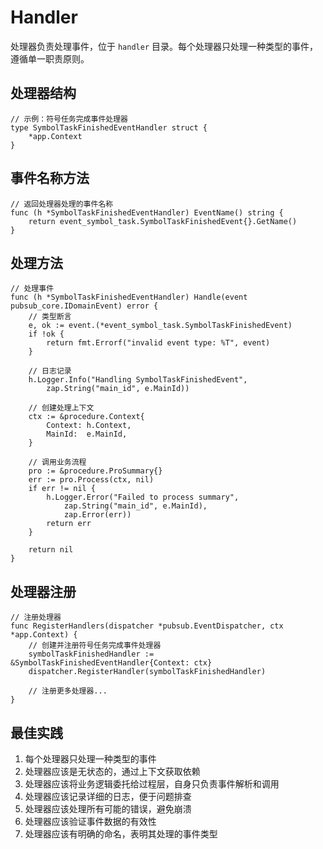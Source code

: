 # Handler

处理器负责处理事件，位于 `handler` 目录。每个处理器只处理一种类型的事件，遵循单一职责原则。

## 处理器结构

```
// 示例：符号任务完成事件处理器
type SymbolTaskFinishedEventHandler struct {
    *app.Context
}
```

## 事件名称方法

```
// 返回处理器处理的事件名称
func (h *SymbolTaskFinishedEventHandler) EventName() string {
    return event_symbol_task.SymbolTaskFinishedEvent{}.GetName()
}
```

## 处理方法

```
// 处理事件
func (h *SymbolTaskFinishedEventHandler) Handle(event pubsub_core.IDomainEvent) error {
    // 类型断言
    e, ok := event.(*event_symbol_task.SymbolTaskFinishedEvent)
    if !ok {
        return fmt.Errorf("invalid event type: %T", event)
    }
    
    // 日志记录
    h.Logger.Info("Handling SymbolTaskFinishedEvent", 
        zap.String("main_id", e.MainId))
    
    // 创建处理上下文
    ctx := &procedure.Context{
        Context: h.Context,
        MainId:  e.MainId,
    }
    
    // 调用业务流程
    pro := &procedure.ProSummary{}
    err := pro.Process(ctx, nil)
    if err != nil {
        h.Logger.Error("Failed to process summary", 
            zap.String("main_id", e.MainId),
            zap.Error(err))
        return err
    }
    
    return nil
}
```

## 处理器注册

```
// 注册处理器
func RegisterHandlers(dispatcher *pubsub.EventDispatcher, ctx *app.Context) {
    // 创建并注册符号任务完成事件处理器
    symbolTaskFinishedHandler := &SymbolTaskFinishedEventHandler{Context: ctx}
    dispatcher.RegisterHandler(symbolTaskFinishedHandler)
    
    // 注册更多处理器...
}
```

## 最佳实践

1. 每个处理器只处理一种类型的事件
2. 处理器应该是无状态的，通过上下文获取依赖
3. 处理器应该将业务逻辑委托给过程层，自身只负责事件解析和调用
4. 处理器应该记录详细的日志，便于问题排查
5. 处理器应该处理所有可能的错误，避免崩溃
6. 处理器应该验证事件数据的有效性
7. 处理器应该有明确的命名，表明其处理的事件类型